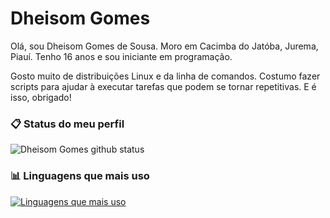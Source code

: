 # Dheisom Gomes

Olá, sou Dheisom Gomes de Sousa. Moro em Cacimba do Jatóba, Jurema, Piauí. Tenho 16 anos e sou iniciante em programação.

Gosto muito de distribuições Linux e da linha de comandos. Costumo fazer scripts para ajudar à executar tarefas que podem se tornar repetitivas. E é isso, obrigado!

### :clipboard: Status do meu perfil

![Dheisom Gomes github status](https://github-readme-stats.vercel.app/api?username=dheisom-gomes&show_icons=true&theme=dracula&hide_title=true)

### :bar_chart: Linguagens que mais uso

[![Linguagens que mais uso](https://github-readme-stats.vercel.app/api/top-langs/?username=dheisom-gomes&theme=dracula&hide_title=true)](https://github.com/anuraghazra/github-readme-stats)
